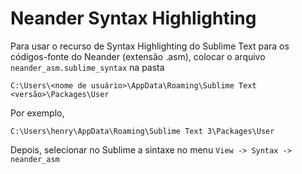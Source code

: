 # Neander Syntax Highlighting

Para usar o recurso de Syntax Highlighting do Sublime Text
para os códigos-fonte do Neander (extensão .asm), colocar
o arquivo `neander_asm.sublime_syntax` na pasta

`C:\Users\<nome de usuário>\AppData\Roaming\Sublime Text <versão>\Packages\User`

Por exemplo,

`C:\Users\henry\AppData\Roaming\Sublime Text 3\Packages\User`

Depois, selecionar no Sublime a sintaxe no menu `View -> Syntax -> neander_asm`